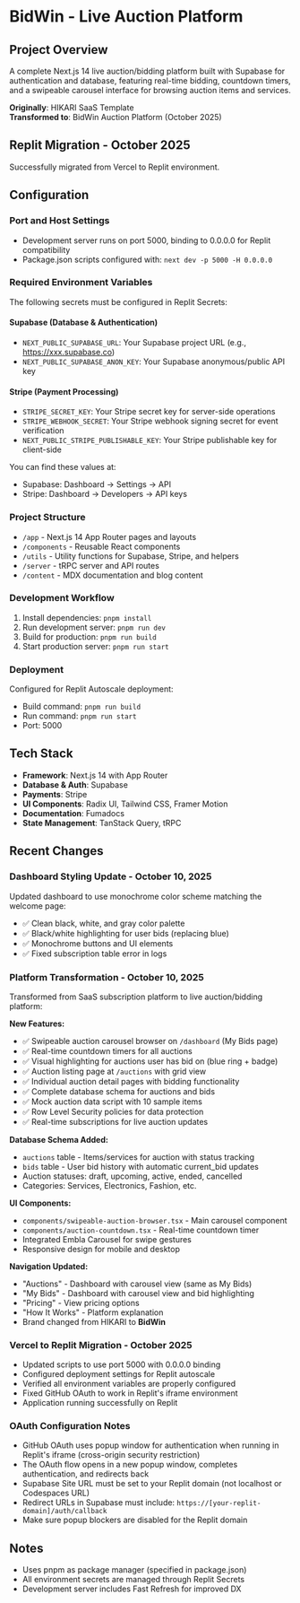 # BidWin - Live Auction Platform

## Project Overview
A complete Next.js 14 live auction/bidding platform built with Supabase for authentication and database, featuring real-time bidding, countdown timers, and a swipeable carousel interface for browsing auction items and services.

**Originally**: HIKARI SaaS Template  
**Transformed to**: BidWin Auction Platform (October 2025)

## Replit Migration - October 2025
Successfully migrated from Vercel to Replit environment.

## Configuration

### Port and Host Settings
- Development server runs on port 5000, binding to 0.0.0.0 for Replit compatibility
- Package.json scripts configured with: `next dev -p 5000 -H 0.0.0.0`

### Required Environment Variables
The following secrets must be configured in Replit Secrets:

#### Supabase (Database & Authentication)
- `NEXT_PUBLIC_SUPABASE_URL`: Your Supabase project URL (e.g., https://xxx.supabase.co)
- `NEXT_PUBLIC_SUPABASE_ANON_KEY`: Your Supabase anonymous/public API key

#### Stripe (Payment Processing)
- `STRIPE_SECRET_KEY`: Your Stripe secret key for server-side operations
- `STRIPE_WEBHOOK_SECRET`: Your Stripe webhook signing secret for event verification
- `NEXT_PUBLIC_STRIPE_PUBLISHABLE_KEY`: Your Stripe publishable key for client-side

You can find these values at:
- Supabase: Dashboard → Settings → API
- Stripe: Dashboard → Developers → API keys

### Project Structure
- `/app` - Next.js 14 App Router pages and layouts
- `/components` - Reusable React components
- `/utils` - Utility functions for Supabase, Stripe, and helpers
- `/server` - tRPC server and API routes
- `/content` - MDX documentation and blog content

### Development Workflow
1. Install dependencies: `pnpm install`
2. Run development server: `pnpm run dev`
3. Build for production: `pnpm run build`
4. Start production server: `pnpm run start`

### Deployment
Configured for Replit Autoscale deployment:
- Build command: `pnpm run build`
- Run command: `pnpm run start`
- Port: 5000

## Tech Stack
- **Framework**: Next.js 14 with App Router
- **Database & Auth**: Supabase
- **Payments**: Stripe
- **UI Components**: Radix UI, Tailwind CSS, Framer Motion
- **Documentation**: Fumadocs
- **State Management**: TanStack Query, tRPC

## Recent Changes

### Dashboard Styling Update - October 10, 2025
Updated dashboard to use monochrome color scheme matching the welcome page:
- ✅ Clean black, white, and gray color palette
- ✅ Black/white highlighting for user bids (replacing blue)
- ✅ Monochrome buttons and UI elements
- ✅ Fixed subscription table error in logs

### Platform Transformation - October 10, 2025
Transformed from SaaS subscription platform to live auction/bidding platform:

**New Features:**
- ✅ Swipeable auction carousel browser on `/dashboard` (My Bids page)
- ✅ Real-time countdown timers for all auctions
- ✅ Visual highlighting for auctions user has bid on (blue ring + badge)
- ✅ Auction listing page at `/auctions` with grid view
- ✅ Individual auction detail pages with bidding functionality
- ✅ Complete database schema for auctions and bids
- ✅ Mock auction data script with 10 sample items
- ✅ Row Level Security policies for data protection
- ✅ Real-time subscriptions for live auction updates

**Database Schema Added:**
- `auctions` table - Items/services for auction with status tracking
- `bids` table - User bid history with automatic current_bid updates
- Auction statuses: draft, upcoming, active, ended, cancelled
- Categories: Services, Electronics, Fashion, etc.

**UI Components:**
- `components/swipeable-auction-browser.tsx` - Main carousel component
- `components/auction-countdown.tsx` - Real-time countdown timer
- Integrated Embla Carousel for swipe gestures
- Responsive design for mobile and desktop

**Navigation Updated:**
- "Auctions" - Dashboard with carousel view (same as My Bids)
- "My Bids" - Dashboard with carousel view and bid highlighting
- "Pricing" - View pricing options
- "How It Works" - Platform explanation
- Brand changed from HIKARI to **BidWin**

### Vercel to Replit Migration - October 2025
- Updated scripts to use port 5000 with 0.0.0.0 binding
- Configured deployment settings for Replit autoscale
- Verified all environment variables are properly configured
- Fixed GitHub OAuth to work in Replit's iframe environment
- Application running successfully on Replit

### OAuth Configuration Notes
- GitHub OAuth uses popup window for authentication when running in Replit's iframe (cross-origin security restriction)
- The OAuth flow opens in a new popup window, completes authentication, and redirects back
- Supabase Site URL must be set to your Replit domain (not localhost or Codespaces URL)
- Redirect URLs in Supabase must include: `https://[your-replit-domain]/auth/callback`
- Make sure popup blockers are disabled for the Replit domain

## Notes
- Uses pnpm as package manager (specified in package.json)
- All environment secrets are managed through Replit Secrets
- Development server includes Fast Refresh for improved DX
